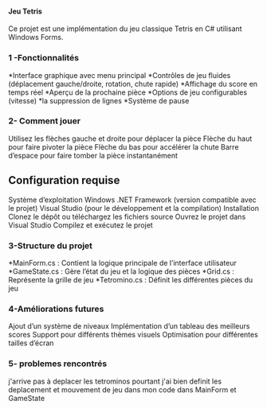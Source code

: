 #### Jeu Tetris

Ce projet est une implémentation du jeu classique Tetris en C# utilisant Windows Forms.

### 1 -Fonctionnalités

*Interface graphique avec menu principal
*Contrôles de jeu fluides (déplacement gauche/droite, rotation, chute rapide)
*Affichage du score en temps réel
*Aperçu de la prochaine pièce
*Options de jeu configurables (vitesse)
*la suppression de lignes
*Système de pause

### 2- Comment jouer

Utilisez les flèches gauche et droite pour déplacer la pièce
Flèche du haut pour faire pivoter la pièce
Flèche du bas pour accélérer la chute
Barre d’espace pour faire tomber la pièce instantanément

## Configuration requise
Système d’exploitation Windows
.NET Framework (version compatible avec le projet)
Visual Studio (pour le développement et la compilation)
Installation
Clonez le dépôt ou téléchargez les fichiers source
Ouvrez le projet dans Visual Studio
Compilez et exécutez le projet

### 3-Structure du projet
*MainForm.cs : Contient la logique principale de l’interface utilisateur
*GameState.cs : Gère l’état du jeu et la logique des pièces
*Grid.cs : Représente la grille de jeu
*Tetromino.cs : Définit les différentes pièces du jeu

### 4-Améliorations futures
Ajout d’un système de niveaux
Implémentation d’un tableau des meilleurs scores
Support pour différents thèmes visuels
Optimisation pour différentes tailles d’écran

### 5- problemes rencontrés 
j'arrive pas à deplacer les tetrominos pourtant j'ai bien definit les deplacement et mouvement de jeu dans mon code dans MainForm et GameState 
